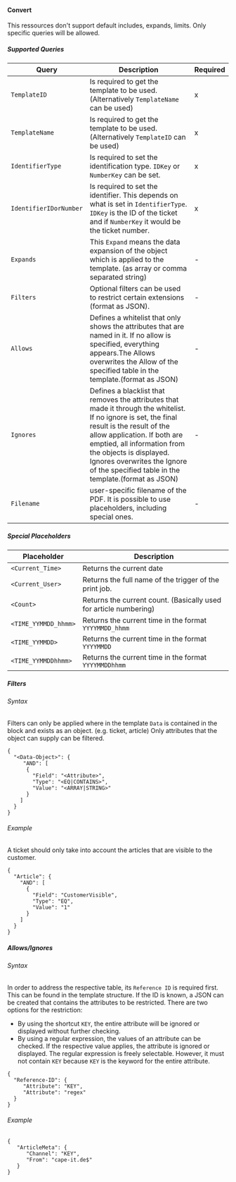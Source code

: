 #### Convert

This ressources don't support default includes, expands, limits. Only specific queries will be allowed.

##### Supported Queries

|Query|Description|Required|
|-|-|-|
|```TemplateID```|Is required to get the template to be used. (Alternatively ```TemplateName``` can be used)| x |
|```TemplateName```|Is required to get the template to be used. (Alternatively ```TemplateID``` can be used)| x |
|```IdentifierType```|Is required to set the identification type. ```IDKey``` or ```NumberKey``` can be set.|x|
|```IdentifierIDorNumber```|Is required to set the identifier. This depends on what is set in ```IdentifierType```. ```IDKey``` is the ID of the ticket and if ```NumberKey``` it would be the ticket number.|x|
|```Expands```|This ```Expand``` means the data expansion of the object which is applied to the template. (as array or comma separated string)|-|
|```Filters```|Optional filters can be used to restrict certain extensions (format as JSON).|-|
|```Allows```|Defines a whitelist that only shows the attributes that are named in it. If no allow is specified, everything appears.The Allows overwrites the Allow of the specified table in the template.(format as JSON) |-|
|```Ignores```|Defines a blacklist that removes the attributes that made it through the whitelist. If no ignore is set, the final result is the result of the allow application. If both are emptied, all information from the objects is displayed. Ignores overwrites the Ignore of the specified table in the template.(format as JSON) |-|
|```Filename```|user-specific filename of the PDF. It is possible to use placeholders, including special ones.|-|


##### Special Placeholders

|Placeholder|Description|
|-|-|
|```<Current_Time>```| Returns the current date |
|```<Current_User>```| Returns the full name of the trigger of the print job. |
|```<Count>```|Returns the current count. (Basically used for article numbering)|
|```<TIME_YYMMDD_hhmm>```| Returns the current time in the format ```YYYYMMDD_hhmm```|
|```<TIME_YYMMDD>```| Returns the current time in the format ```YYYYMMDD```|
|```<TIME_YYMMDDhhmm>```| Returns the current time in the format ```YYYYMMDDhhmm``` |

##### Filters
###### Syntax

Filters can only be applied where in the template ```Data``` is contained in the block and exists as an object. (e.g. ticket, article)
Only attributes that the object can supply can be filtered.

```
{
  "<Data-Object>": {
     "AND": [
      {
        "Field": "<Attribute>",
        "Type": "<EQ|CONTAINS>",
        "Value": "<ARRAY|STRING>"
      }
    ]
  }
}
```

###### Example

A ticket should only take into account the articles that are visible to the customer.

```
{
  "Article": {
    "AND": [
      {
        "Field": "CustomerVisible",
        "Type": "EQ",
        "Value": "1"
      }
    ]
  }
}
```

##### Allows/Ignores
###### Syntax

In order to address the respective table, its ```Reference ID``` is required first. This can be found in the template structure. If the ID is known, a JSON can be created that contains the attributes to be restricted. There are two options for the restriction:
* By using the shortcut ```KEY```, the entire attribute will be ignored or displayed without further checking.
* By using a regular expression, the values of an attribute can be checked. If the respective value applies, the attribute is ignored or displayed. The regular expression is freely selectable. However, it must not contain ```KEY``` because ```KEY``` is the keyword for the entire attribute.

```
{
  "Reference-ID": {
     "Attribute": "KEY",
     "Attribute": "regex"
  }
}
```

###### Example

```
{
   "ArticleMeta": {
      "Channel": "KEY",
      "From": "cape-it.de$"
   }
}
```